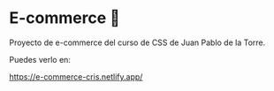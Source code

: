 # E-commerce :department_store:

Proyecto de e-commerce del curso de CSS de Juan Pablo de la Torre.

Puedes verlo en:

https://e-commerce-cris.netlify.app/
